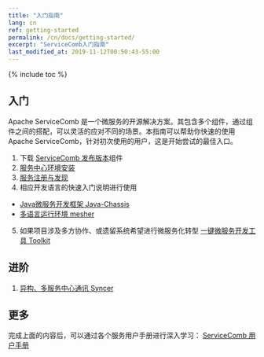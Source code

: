 ```yaml
---
title: "入门指南"
lang: cn
ref: getting-started
permalink: /cn/docs/getting-started/
excerpt: "ServiceComb入门指南"
last_modified_at: 2019-11-12T00:50:43-55:00
---
```


{% include toc %}
## 入门
Apache ServiceComb 是一个微服务的开源解决方案。其包含多个组件，通过组件之间的搭配，可以灵活的应对不同的场景。本指南可以帮助你快速的使用 Apache ServiceComb，针对初次使用的用户，这是开始尝试的最佳入口。  
1. 下载 [ServiceComb 发布版本](/release/)组件  
2. [服务中心环境安装](/cn/docs/service-center/install/)
3. [服务注册与发现](/cn/docs/service-center/registration-discovery/)
4. 相应开发语言的快速入门说明进行使用 
- [Java微服务开发框架 Java-Chassis](/cn/docs/quick-start/)  
- [多语言运行环境 mesher](/cn/docs/mesher-quick-start/)
5. 如果项目涉及多方协作、或遗留系统希望进行微服务化转型
[一键微服务开发工具 Toolkit](/cn/docs/toolkit/quick-start/)

## 进阶  
1. [异构、多服务中心通讯 Syncer](/cn/docs/syncer/quick-start/)

## 更多  
完成上面的内容后，可以通过各个服务用户手册进行深入学习：
[ServiceComb 用户手册](/cn/docs/users/)
